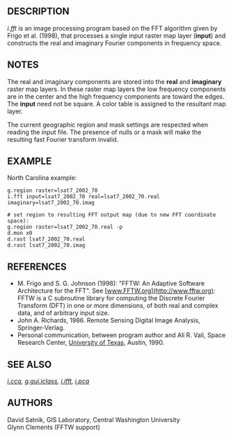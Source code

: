 ## DESCRIPTION

*i.fft* is an image processing program based on the FFT algorithm given
by Frigo et al. (1998), that processes a single input raster map layer
(**input**) and constructs the real and imaginary Fourier components in
frequency space.

## NOTES

The real and imaginary components are stored into the **real** and
**imaginary** raster map layers. In these raster map layers the low
frequency components are in the center and the high frequency components
are toward the edges. The **input** need not be square. A color table is
assigned to the resultant map layer.

The current geographic region and mask settings are respected when
reading the input file. The presence of nulls or a mask will make the
resulting fast Fourier transform invalid.

## EXAMPLE

North Carolina example:

```
g.region raster=lsat7_2002_70
i.fft input=lsat7_2002_70 real=lsat7_2002_70.real imaginary=lsat7_2002_70.imag

# set region to resulting FFT output map (due to new FFT coordinate space):
g.region raster=lsat7_2002_70.real -p
d.mon x0
d.rast lsat7_2002_70.real
d.rast lsat7_2002_70.imag
```

## REFERENCES

-   M. Frigo and S. G. Johnson (1998): \"FFTW: An Adaptive Software
    Architecture for the FFT\". See [www.FFTW.org](http://www.fftw.org):
    FFTW is a C subroutine library for computing the Discrete Fourier
    Transform (DFT) in one or more dimensions, of both real and complex
    data, and of arbitrary input size.
-   John A. Richards, 1986. Remote Sensing Digital Image Analysis,
    Springer-Verlag.
-   Personal communication, between program author and Ali R. Vali,
    Space Research Center, [University of Texas](http://www.utexas.edu),
    Austin, 1990.

## SEE ALSO

*[i.cca](i.cca.html), [g.gui.iclass](g.gui.iclass.html),
[i.ifft](i.ifft.html), [i.pca](i.pca.html)*

## AUTHORS

David Satnik, GIS Laboratory, Central Washington University\
Glynn Clements (FFTW support)
